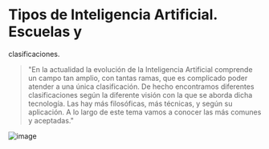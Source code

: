 # Tipos de Inteligencia Artificial. Escuelas y
clasificaciones.

> "En la actualidad la evolución de la Inteligencia Artificial comprende un campo tan amplio, con
tantas ramas, que es complicado poder atender a una única clasificación. De hecho
encontramos diferentes clasificaciones según la diferente visión con la que se aborda dicha
tecnología. Las hay más filosóficas, más técnicas, y según su aplicación. A lo largo de este
tema vamos a conocer las más comunes y aceptadas."

![image](https://github.com/victoriajm07/IABD/assets/122750285/85aa85de-c37a-4fa3-b413-e9ba42b2ddc7)
